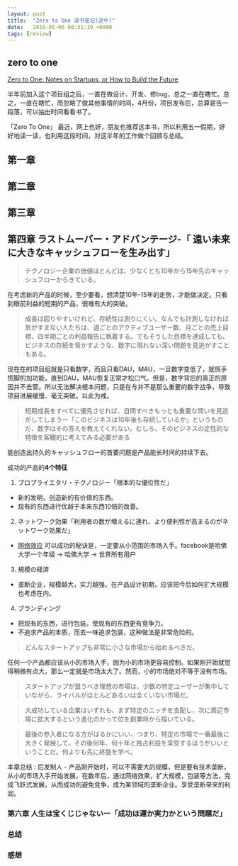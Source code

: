 ```yaml
---
layout: post
title:  "Zero to One 读书笔记(途中)"
date:   2016-05-06 08:31:19 +0900
tags: [review]
---
```


## zero to one
[Zero to One: Notes on Startups, or How to Build the Future][zerotoone-link]

半年前加入这个项目组之后，一直在做设计、开发、修bug，总之一直在瞎忙。总之，一直在瞎忙，而忽略了做其他事情的时间，4月份，项目发布后，总算是告一段落，可以抽出时间看看书了。

「Zero To One」
最近，网上也好，朋友也推荐这本书，所以利用五一假期，好好地读一读，也利用这段时间，对这半年的工作做个回顾与总结。

## 第一章

## 第二章

## 第三章

## 第四章 ラストムーバー・アドバンテージ-「 遠い未来に大きなキャッシュフローを生み出す」

>テクノロジー企業の価値ほとんどは、少なくとも10年から15年先のキャッシュフローからきている。

在考虑新的产品的时候，至少要看，想清楚10年-15年的走势，才能做决定。只看到眼前利益的短期的产品，很难有大的突破。


>成長は図りやすいけれど、存続性は測りにくい。なんでも計測しなければ気がすまない人たちは、週ごとのアクティブユーザー数、月ごとの売上目標、四半期ごとの利益報告に執着する。でもそうした目標を達成しても、ビジネスの存続を脅かすような、数字に現れない深い問題を見逃がすこともある。

现在在的项目组就是只看数字，而且只看DAU，MAU，一旦数字变低了，就慌手慌脚的加功能，直到DAU，MAU恢复正常才松口气。但是，数字背后的真正的原因并不去管。所以无法解决根本问题，只是在与并不是那么重要的数字战争，导致项目进展缓慢、毫无突破。以此为戒。


>短期成長をすべてに優先させれば、自問すべきもっとも重要な問いを見逃がしてしまうー「このビジネスは10年後も存続しているか」というものだ、数字はその答えを教えてくれない。むしろ、そのビジネスの定性的な特徴を客観的に考えてみる必要がある

能创造出持久的キャッシュフロー的首要问题是产品能长时间的持续下去。

成功的产品的**4个特征**

1. プロプライエタリ・テクノロジー「根本的な優位性だ」
* 新的发明，创造新的有价值的东西。
* 现有的东西进行优越于本来东西10倍的改善。
2. ネットワーク効果「利用者の数が増えるに連れ、より便利性が高まるのがネットワーク効果だ」
* [网络效应][network-effect-link] 可以成功的秘诀是，一定要从小范围的市场入手。facebook是哈佛大学一个年级 -> 哈佛大学 -> 世界所有用户
3. 規模の経済
* 垄断企业，规模越大，实力越强。在产品设计初期，应该把今后如何扩大规模也考虑在内。
4. ブランディング
* 把现有的东西，进行包装。使现有的东西更有竞争力。
* 不追求产品的本质，而去一味追求包装，这种做法是非常危险的。

>どんなスタートアップも非常に小さな市場から始めるべきだ。

任何一个产品都应该从小的市场入手，因为小的市场更容易控制。如果刚开始就觉得稍微有点大，那么一定就是市场太大了。然而，小的市场绝对不等于没有市场。

>スタートアップが狙うべき理想の市場は、少数の特定ユーザーが集中していながら、ライバルがほとんどあるいは全くいない市場だ。

>大成功している企業はいずれも、まず特定のニッチを支配し、次に周辺市場に拡大するという進化のかって位を創業時から描いている。

>最後の参入者になる方がはるかにいい、つまり、特定の市場で一番最後に大きく発展して、その後何年、何十年と独占利益を享受するほうがいいということだ。何よりも先に終盤を学べ。

本章总结
: 后发制人 - 产品刚开始时，可以不需要大的规模，但是要有技术垄断，从小的市场入手开始发展。在数年后，通过网络效果，扩大规模，包装等方法，完成飞跃式发展，从而成功的避免竞争，成为某领域的垄断企业。享受垄断带来的利润。

### 第六章 人生は宝くじじゃないー「成功は運か実力かという問題だ」


### 总结

### 感想

[zerotoone-link]:http://www.amazon.co.jp/%E3%82%BC%E3%83%AD%E3%83%BB%E3%83%88%E3%82%A5%E3%83%BB%E3%83%AF%E3%83%B3%E2%80%95%E5%90%9B%E3%81%AF%E3%82%BC%E3%83%AD%E3%81%8B%E3%82%89%E4%BD%95%E3%82%92%E7%94%9F%E3%81%BF%E5%87%BA%E3%81%9B%E3%82%8B%E3%81%8B-%E3%83%94%E3%83%BC%E3%82%BF%E3%83%BC%E3%83%BB%E3%83%86%E3%82%A3%E3%83%BC%E3%83%AB/dp/4140816589
[network-effect-link]:https://zh.wikipedia.org/wiki/%E7%BD%91%E7%BB%9C%E5%A4%96%E9%83%A8%E6%80%A7
